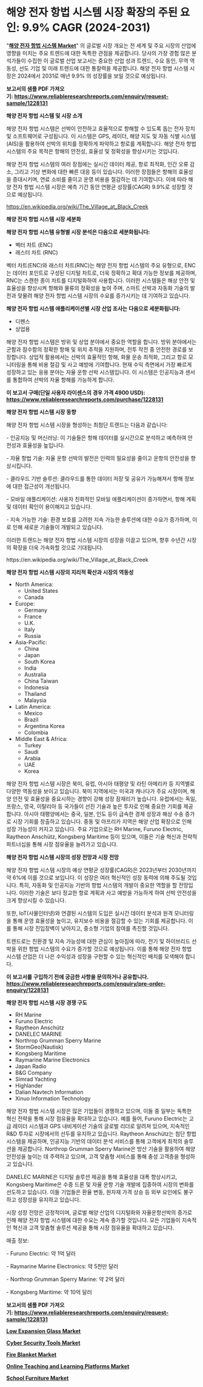 <p><h1>해양 전자 항법 시스템 시장 확장의 주된 요인: 9.9% CAGR (2024-2031)</h1></p><p>"<strong><a href="https://www.reliableresearchreports.com/marine-electronic-navigation-system-r1228131?utm_campaign=105&utm_medium=7&utm_source=Github&utm_content=ia&utm_term=20112024&utm_id=marine-electronic-navigation-system">해양 전자 항법 시스템 Market</a></strong>" 의 글로벌 시장 개요는 전 세계 및 주요 시장의 산업에 영향을 미치는 주요 트렌드에 대한 독특한 관점을 제공합니다. 당사의 가장 경험 많은 분석가들이 수집한 이 글로벌 산업 보고서는 중요한 산업 성과 트렌드, 수요 동인, 무역 역동성, 선도 기업 및 미래 트렌드에 대한 통찰력을 제공합니다. 해양 전자 항법 시스템 시장은 2024에서 2031로 매년 9.9% 의 성장률을 보일 것으로 예상됩니다.&nbsp;</p>
<p><strong>보고서의 샘플 PDF 가져오기:&nbsp;<a href="https://www.reliableresearchreports.com/enquiry/request-sample/1228131?utm_campaign=105&utm_medium=7&utm_source=Github&utm_content=ia&utm_term=20112024&utm_id=marine-electronic-navigation-system">https://www.reliableresearchreports.com/enquiry/request-sample/1228131</a></strong></p>
<p><strong>해양 전자 항법 시스템 및 시장 소개</strong></p>
<p><p>해양 전자 항법 시스템은 선박이 안전하고 효율적으로 항해할 수 있도록 돕는 전자 장치 및 소프트웨어로 구성됩니다. 이 시스템은 GPS, 레이더, 해양 지도 및 자동 식별 시스템(AIS)을 활용하여 선박의 위치를 정확하게 파악하고 항로를 계획합니다. 해양 전자 항법 시스템의 주요 목적은 항해의 안전성, 효율성 및 정확성을 향상시키는 것입니다.</p><p>해양 전자 항법 시스템의 여러 장점에는 실시간 데이터 제공, 항로 최적화, 인간 오류 감소, 그리고 기상 변화에 대한 빠른 대응 등이 있습니다. 이러한 장점들은 항해의 효율성을 증대시키며, 연료 소비를 줄이고 운영 비용을 절감하는 데 기여합니다. 이에 따라 해양 전자 항법 시스템 시장은 예측 기간 동안 연평균 성장률(CAGR) 9.9%로 성장할 것으로 예상됩니다.</p></p>
<p><a href="https://en.wikipedia.org/wiki/The_Village_at_Black_Creek?utm_campaign=105&utm_medium=7&utm_source=Github&utm_content=ia&utm_term=20112024&utm_id=marine-electronic-navigation-system">https://en.wikipedia.org/wiki/The_Village_at_Black_Creek</a></p>
<p><strong>해양 전자 항법 시스템 시장 세분화</strong></p>
<p><strong>해양 전자 항법 시스템 유형별 시장 분석은 다음으로 세분화됩니다:</strong></p>
<p><ul><li>벡터 차트 (ENC)</li><li>래스터 차트 (RNC)</li></ul></p>
<p><p>벡터 차트(ENC)와 래스터 차트(RNC)는 해양 전자 항법 시스템의 주요 유형으로, ENC는 데이터 포인트로 구성된 디지털 차트로, 더욱 정확하고 확대 가능한 정보를 제공하며, RNC는 스캔한 종이 차트를 디지털화하여 사용합니다. 이러한 시스템들은 해상 안전 및 효율성을 향상시켜 항해와 물류의 정확성을 높여 주며, 스마트 선박과 자동화 기술의 발전과 맞물려 해양 전자 항법 시스템 시장의 수요를 증가시키는 데 기여하고 있습니다.</p></p>
<p><strong>해양 전자 항법 시스템 애플리케이션별 시장 산업 조사는 다음으로 세분화됩니다:</strong></p>
<p><ul><li>디펜스</li><li>상업용</li></ul></p>
<p><p>해양 전자 항법 시스템은 방위 및 상업 분야에서 중요한 역할을 합니다. 방위 분야에서는 군함과 잠수함의 정확한 항해 및 위치 추적을 지원하며, 전투 작전 중 안전한 경로를 보장합니다. 상업적 활용에서는 선박의 효율적인 항해, 화물 운송 최적화, 그리고 항로 모니터링을 통해 비용 절감 및 사고 예방에 기여합니다. 현재 수익 측면에서 가장 빠르게 성장하고 있는 응용 분야는 자율 운항 선박 시스템입니다. 이 시스템은 인공지능과 센서를 통합하여 선박의 자율 항해를 가능하게 합니다.</p></p>
<p><strong>이 보고서 구매(단일 사용자 라이센스의 경우 가격 4900 USD): <a href="https://www.reliableresearchreports.com/purchase/1228131?utm_campaign=105&utm_medium=7&utm_source=Github&utm_content=ia&utm_term=20112024&utm_id=marine-electronic-navigation-system">https://www.reliableresearchreports.com/purchase/1228131</a></strong></p>
<p><strong>해양 전자 항법 시스템 시장 동향</strong></p>
<p><p>해양 전자 항법 시스템 시장을 형성하는 최첨단 트렌드는 다음과 같습니다:</p><p>- 인공지능 및 머신러닝: 이 기술들은 항해 데이터를 실시간으로 분석하고 예측하여 안전성과 효율성을 높입니다.</p><p>- 자율 항법 기술: 자율 운항 선박의 발전은 인력의 필요성을 줄이고 운항의 안전성을 향상시킵니다.</p><p>- 클라우드 기반 솔루션: 클라우드를 통한 데이터 저장 및 공유가 가능해져서 항해 정보에 대한 접근성이 개선됩니다.</p><p>- 모바일 애플리케이션: 사용자 친화적인 모바일 애플리케이션이 증가하면서, 항해 계획 및 데이터 확인이 용이해지고 있습니다.</p><p>- 지속 가능한 기술: 환경 보호를 고려한 지속 가능한 솔루션에 대한 수요가 증가하며, 이로 인해 새로운 기술들이 개발되고 있습니다.</p><p>이러한 트렌드는 해양 전자 항법 시스템 시장의 성장을 이끌고 있으며, 향후 수년간 시장의 확장을 더욱 가속화할 것으로 기대됩니다.</p></p>
<p>https://en.wikipedia.org/wiki/The_Village_at_Black_Creek</p>
<p><strong>해양 전자 항법 시스템 시장의 지리적 확산과 시장의 역동성</strong></p>
<p><ul>
    <li>
        North America:
        <ul>
            <li>United States</li>
            <li>Canada</li>
        </ul>
    </li>
    <li>
        Europe:
        <ul>
            <li>Germany</li>
            <li>France</li>
            <li>U.K.</li>
            <li>Italy</li>
            <li>Russia</li>
        </ul>
    </li>
    <li>
        Asia-Pacific:
        <ul>
            <li>China</li>
            <li>Japan</li>
            <li>South Korea</li>
            <li>India</li>
            <li>Australia</li>
            <li>China Taiwan</li>
            <li>Indonesia</li>
            <li>Thailand</li>
            <li>Malaysia</li>
        </ul>
    </li>
    <li>
        Latin America:
        <ul>
            <li>Mexico</li>
            <li>Brazil</li>
            <li>Argentina Korea</li>
            <li>Colombia</li>
        </ul>
    </li>
    <li>
        Middle East & Africa:
        <ul>
            <li>Turkey</li>
            <li>Saudi</li>
            <li>Arabia</li>
            <li>UAE</li>
            <li>Korea</li>
        </ul>
    </li>
    </ul></p>
<p><p>해양 전자 항법 시스템 시장은 북미, 유럽, 아시아 태평양 및 라틴 아메리카 등 지역별로 다양한 역동성을 보이고 있습니다. 북미 지역에서는 미국과 캐나다가 주요 시장이며, 해양 안전 및 효율성을 중요시하는 경향이 강해 성장 잠재리가 높습니다. 유럽에서는 독일, 프랑스, 영국, 이탈리아 등 국가들이 선진 기술과 높은 투자로 인해 중요한 기회를 제공합니다. 아시아 태평양에서는 중국, 일본, 인도 등이 급속한 경제 성장과 해상 수송 증가로 시장 기회를 창출하고 있습니다. 중동 및 아프리카 지역은 해양 산업 확장으로 인해 성장 가능성이 커지고 있습니다. 주요 기업으로는 RH Marine, Furuno Electric, Raytheon Anschütz, Kongsberg Maritime 등이 있으며, 이들은 기술 혁신과 전략적 파트너십을 통해 시장 점유율을 늘려가고 있습니다.</p></p>
<p><strong>해양 전자 항법 시스템 시장의 성장 전망과 시장 전망</strong></p>
<p><p>해양 전자 항법 시스템 시장의 예상 연평균 성장률(CAGR)은 2023년부터 2030년까지 약 6%에 이를 것으로 보입니다. 이 성장은 여러 혁신적인 성장 동력에 의해 주도될 것입니다. 특히, 자동화 및 인공지능 기반의 항법 시스템의 개발이 중요한 역할을 할 전망입니다. 이러한 기술은 보다 정교한 항로 계획과 사고 예방을 가능하게 하여 선박 안전성을 크게 향상시킬 수 있습니다.</p><p>또한, IoT(사물인터넷)와 연결된 시스템의 도입은 실시간 데이터 분석과 원격 모니터링을 통해 운영 효율성을 높이고, 유지보수 비용을 절감할 수 있는 기회를 제공합니다. 이를 통해 시장 진입장벽이 낮아지고, 중소형 기업의 참여를 촉진할 것입니다.</p><p>트렌드로는 친환경 및 지속 가능성에 대한 관심이 높아짐에 따라, 전기 및 하이브리드 선박을 위한 항법 시스템의 수요가 증가할 것으로 예상됩니다. 이를 통해 해양 전자 항법 시스템 산업은 더 나은 수익성과 성장을 구현할 수 있는 혁신적인 배치를 모색해야 합니다.</p></p>
<p><strong>이 보고서를 구입하기 전에 궁금한 사항을 문의하거나 공유합니다. <a href="https://www.reliableresearchreports.com/enquiry/pre-order-enquiry/1228131?utm_campaign=105&utm_medium=7&utm_source=Github&utm_content=ia&utm_term=20112024&utm_id=marine-electronic-navigation-system">https://www.reliableresearchreports.com/enquiry/pre-order-enquiry/1228131</a></strong></p>
<p><strong>해양 전자 항법 시스템 시장 경쟁 구도</strong></p>
<p><ul><li>RH Marine</li><li>Furuno Electric</li><li>Raytheon Anschütz</li><li>DANELEC MARINE</li><li>Northrop Grumman Sperry Marine</li><li>StormGeo(Nautisk)</li><li>Kongsberg Maritime</li><li>Raymarine Marine Electronics</li><li>Japan Radio</li><li>B&G Company</li><li>Simrad Yachting</li><li>Highlander</li><li>Dalian Navtech Information</li><li>Xinuo Information Technology</li></ul></p>
<p><p>해양 전자 항법 시스템 시장은 많은 기업들이 경쟁하고 있으며, 이들 중 일부는 독특한 혁신 전략을 통해 시장 점유율을 확대하고 있습니다. 예를 들어, Furuno Electric는 고급 레이더 시스템과 GPS 내비게이션 기술의 글로벌 리더로 알려져 있으며, 지속적인 R&D 투자로 시장에서의 선두를 유지하고 있습니다. Raytheon Anschütz는 첨단 항법 시스템을 제공하며, 인공지능 기반의 데이터 분석 서비스를 통해 고객에게 최적의 솔루션을 제공합니다. Northrop Grumman Sperry Marine은 방산 기술을 활용하여 해양 안전성을 높이는 데 주력하고 있으며, 고객 맞춤형 서비스를 통해 충성 고객층을 형성하고 있습니다.</p><p>DANELEC MARINE은 디지털 솔루션 제공을 통해 효율성을 대폭 향상시키고, Kongsberg Maritime은 수중 드론 및 자율 운항 기술 개발에 집중하여 시장의 변화를 선도하고 있습니다. 이들 기업들은 환율 변동, 원자재 가격 상승 등 외부 요인에도 불구하고 성장성을 유지하고 있습니다.</p><p>시장 성장 전망은 긍정적이며, 글로벌 해양 산업의 디지털화와 자율운항선박의 증가로 인해 해양 전자 항법 시스템에 대한 수요는 계속 증가할 것입니다. 모든 기업들이 지속적인 혁신과 고객 맞춤형 솔루션 제공을 통해 시장 점유율을 확대하고 있습니다.</p><p>매출 정보:</p><p>- Furuno Electric: 약 1억 달러</p><p>- Raymarine Marine Electronics: 약 5천만 달러</p><p>- Northrop Grumman Sperry Marine: 약 2억 달러</p><p>- Kongsberg Maritime: 약 10억 달러</p></p>
<p><strong>보고서의 샘플 PDF 가져오기:&nbsp;<a href="https://www.reliableresearchreports.com/enquiry/request-sample/1228131?utm_campaign=105&utm_medium=7&utm_source=Github&utm_content=ia&utm_term=20112024&utm_id=marine-electronic-navigation-system">https://www.reliableresearchreports.com/enquiry/request-sample/1228131</a></strong></p>
<p><strong><p><a href="https://www.linkedin.com/pulse/disruption-innovation-low-expansion-glass-industry-xrgze?utm_campaign=105&utm_medium=7&utm_source=Github&utm_content=ia&utm_term=20112024&utm_id=marine-electronic-navigation-system">Low Expansion Glass Market</a></p><p><a href="https://issuu.com/reportprime-2/docs/cyber-security-tools-market-size-20_23a3e035b1eaa5?utm_campaign=105&utm_medium=7&utm_source=Github&utm_content=ia&utm_term=20112024&utm_id=marine-electronic-navigation-system">Cyber Security Tools Market</a></p><p><a href="https://github.com/NasrinKhan99/Market-Research-Report-List-1/blob/main/fire-blanket-market.md?utm_campaign=105&utm_medium=7&utm_source=Github&utm_content=ia&utm_term=20112024&utm_id=marine-electronic-navigation-system">Fire Blanket Market</a></p><p><a href="https://issuu.com/reportprime-2/docs/online-teaching-and-learning-platfo_99de738043cc0e?utm_campaign=105&utm_medium=7&utm_source=Github&utm_content=ia&utm_term=20112024&utm_id=marine-electronic-navigation-system">Online Teaching and Learning Platforms Market</a></p><p><a href="https://github.com/petbigbeepjn/Market-Research-Report-List-1/blob/main/school-furniture-market.md?utm_campaign=105&utm_medium=7&utm_source=Github&utm_content=ia&utm_term=20112024&utm_id=marine-electronic-navigation-system">School Furniture Market</a></p></strong></p>
<p></p>